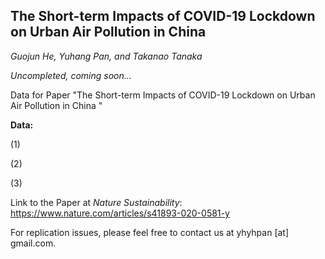 ## The Short-term Impacts of COVID-19 Lockdown on Urban Air Pollution in China

*Guojun He, Yuhang Pan, and Takanao Tanaka*

*Uncompleted, coming soon...*

Data for Paper "The Short-term Impacts of COVID-19 Lockdown on Urban Air Pollution in China "

**Data:** 

(1) 

(2)

(3)

Link to the Paper at *Nature Sustainability*: https://www.nature.com/articles/s41893-020-0581-y

For replication issues, please feel free to contact us at yhyhpan [at] gmail.com.

